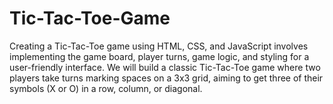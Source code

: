 # Tic-Tac-Toe-Game
Creating a Tic-Tac-Toe game using HTML, CSS, and JavaScript involves implementing the game board, player turns, game logic, and styling for a user-friendly interface. We  will build a classic Tic-Tac-Toe game where two players take turns marking spaces on a 3x3 grid, aiming to get three of their symbols (X or O) in a row, column, or diagonal.
